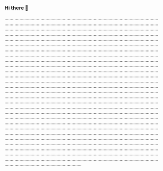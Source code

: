 ### Hi there 👋

..............................................................................................................................................................................................................................................................................................................................................................................................................................................................................................................................................................................................................................................................................................................................................................................................................................................................................................................................................................................................................................................................................................................................................................................................................................................................................................................................................................................................................................................................................................................................................................................................................................................................................................................................................................................................................................................................................................................................................................................................................................................................................................................................................................................................................................................................................................................................................................................................................................................................................................................................................................................................................................................................................................................................................................................................................................................................................................................................................................................................................................................................................................................................................................................................................................................................................................................................................................................................................................................................................................................................................................................................................................................................................